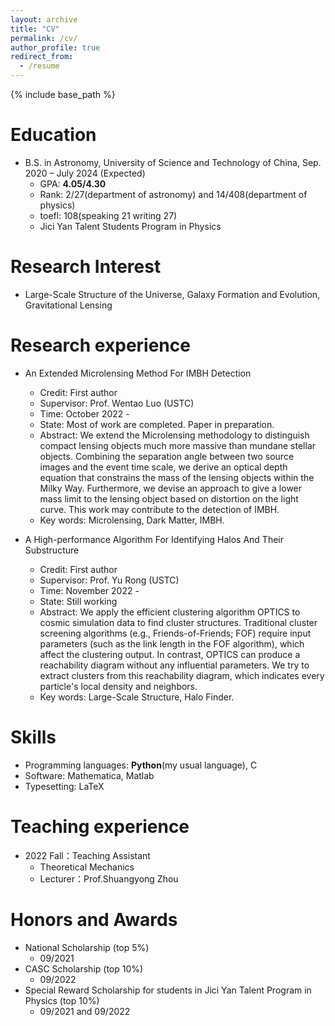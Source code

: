 ```yaml
---
layout: archive
title: "CV"
permalink: /cv/
author_profile: true
redirect_from:
  - /resume
---
```


{% include base_path %}

Education
======
* B.S. in Astronomy, University of Science and Technology of China, Sep. 2020 – July 2024 (Expected)
  * GPA: **4.05/4.30**
  * Rank: 2/27(department of astronomy) and 14/408(department of physics)
  * toefl: 108(speaking 21 writing 27)   
  * Jici Yan Talent Students Program in Physics 

Research Interest
======
* Large-Scale Structure of the Universe, Galaxy Formation and Evolution, Gravitational Lensing 

Research experience
======
* An Extended Microlensing Method For IMBH Detection
  * Credit: First author
  * Supervisor: Prof. Wentao Luo (USTC)
  * Time: October 2022 - 
  * State: Most of work are completed. Paper in preparation.
  * Abstract: We extend the Microlensing methodology to distinguish compact lensing objects much more massive than mundane stellar objects. Combining the separation angle between two source images and the event time scale, we derive an optical depth equation that constrains the mass of the lensing objects within the Milky Way. Furthermore, we devise an approach to give a lower mass limit to the lensing object based on distortion on the light curve. This work may contribute to the detection of IMBH.
  * Key words: Microlensing, Dark Matter, IMBH.
  
* A High-performance Algorithm For Identifying Halos And Their Substructure 
  * Credit: First author
  * Supervisor: Prof. Yu Rong (USTC)
  * Time: November 2022 - 
  * State: Still working
  * Abstract: We apply the efficient clustering algorithm OPTICS to cosmic simulation data to find cluster structures. Traditional cluster screening algorithms (e.g., Friends-of-Friends; FOF) require input parameters (such as the link length in the FOF algorithm), which affect the clustering output. In contrast, OPTICS can produce a reachability diagram without any influential parameters. We try to extract clusters from this reachability diagram, which indicates every particle's local density and neighbors.
  * Key words: Large-Scale Structure, Halo Finder.
  
 
  


Skills
======
* Programming languages: **Python**(my usual language), C
* Software: Mathematica, Matlab
* Typesetting: LaTeX



Teaching experience
======
* 2022 Fall：Teaching Assistant
  * Theoretical Mechanics
  * Lecturer：Prof.Shuangyong Zhou
 
Honors and Awards
======
* National Scholarship (top 5%)
  * 09/2021
* CASC Scholarship (top 10%)
  *  09/2022
* Special Reward Scholarship for students in Jici Yan Talent Program in Physics (top 10%)
  * 09/2021 and 09/2022 


<!--
* Skill 2
  * Sub-skill 2.1
  * Sub-skill 2.2
  * Sub-skill 2.3
* Skill 3
-->
<!--
Publications
======
  <ul>{% for post in site.publications %}
    {% include archive-single-cv.html %}
  {% endfor %}</ul>


Talks
======
  <ul>{% for post in site.talks %}
    {% include archive-single-talk-cv.html %}
  {% endfor %}</ul>
  
Teaching
======
  <ul>{% for post in site.teaching %}
    {% include archive-single-cv.html %}
  {% endfor %}</ul>
  
Service and leadership
======
* Currently signed in to 43 different slack teams
-->
